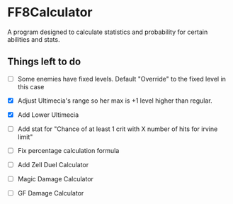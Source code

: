 # FF8Calculator
A program designed to calculate statistics and probability for certain abilities and stats.

Things left to do
-----------------------
- [ ] Some enemies have fixed levels.  Default "Override" to the fixed level in this case
- [x] Adjust Ultimecia's range so her max is +1 level higher than regular.
- [x] Add Lower Ultimecia
- [ ] Add stat for "Chance of at least 1 crit with X number of hits for irvine limit"
- [ ] Fix percentage calculation formula
- [ ] Add Zell Duel Calculator
- [ ] Magic Damage Calculator
- [ ] GF Damage Calculator

